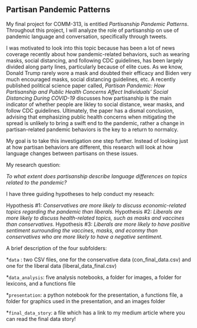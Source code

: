 ## Partisan Pandemic Patterns

My final project for COMM-313, is entitled *Partisanship Pandemic Patterns*. Throughout this project, I will analyze the role of partisanship on use of pandemic language and conversation, specifically through tweets.


I was motivated to look into this topic because has been a lot of news coverage recently about how pandemic-related behaviors, such as wearing masks, social distancing, and following CDC guidelines, has been largely divided along party lines, particularly because of elite cues. As we know, Donald Trump rarely wore a mask and doubted their efficacy and Biden very much encouraged masks, social distancing guidelines, etc. A recently published political science paper called, *Partisan Pandemic: How Partisanship and Public Health Concerns Affect Individuals’ Social Distancing During COVID-19* discusses how partisanship is the main indicator of whether people are likley to social distance, wear masks, and follow CDC guidelines. Ultimately, the paper has a dismal conclusion, advising that emphasizing public health concerns when mitigating the spread is unlikely to bring a swift end to the pandemic, rather a change in partisan-related pandemic behaviors is the key to a return to normalcy. 

My goal is to take this investigation one step further. Instead of looking just at how partisan behaviors are different, this research will look at how language changes between partisans on these issues. 

My research question: 

*To what extent does partisanship describe language differences on topics related to the pandemic?* 

I have three guiding hypotheses to help conduct my reseach:

Hypothesis #1: *Conservatives are more likely to discuss economic-related topics regarding the pandemic than liberals.*
Hypothesis #2: *Liberals are more likely to discuss health-related topics, such as masks and vaccines than conservatives.*
Hypothesis #3: *Liberals are more likely to have positive sentiment surrounding the vaccines, masks, and econmy than conservatives who are more likely to have a negative sentiment.*

A brief description of the four subfolders:

*`data` : two CSV files, one for the conservative data (con_final_data.csv) and one for the liberal data (liberal_data_final.csv)

*`data_analysis`: five analysis notebooks, a folder for images, a folder for lexicons, and a functions file

*`presentation`: a python notebook for the presentation, a functions file, a folder for graphics used in the presentation, and an images folder

*`final_data_story`: a file which has a link to my medium article where you can read the final data story!

